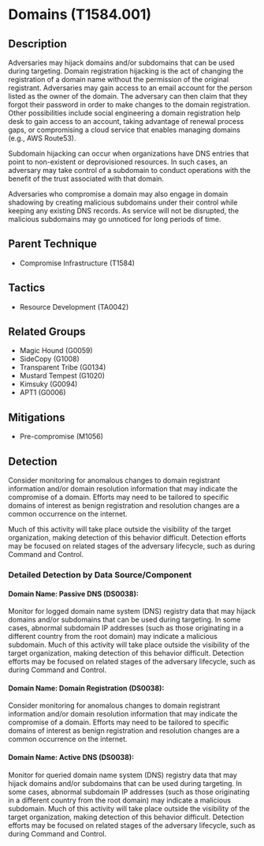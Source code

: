 # Domains (T1584.001)

## Description
Adversaries may hijack domains and/or subdomains that can be used during targeting. Domain registration hijacking is the act of changing the registration of a domain name without the permission of the original registrant. Adversaries may gain access to an email account for the person listed as the owner of the domain. The adversary can then claim that they forgot their password in order to make changes to the domain registration. Other possibilities include social engineering a domain registration help desk to gain access to an account, taking advantage of renewal process gaps, or compromising a cloud service that enables managing domains (e.g., AWS Route53).

Subdomain hijacking can occur when organizations have DNS entries that point to non-existent or deprovisioned resources. In such cases, an adversary may take control of a subdomain to conduct operations with the benefit of the trust associated with that domain.

Adversaries who compromise a domain may also engage in domain shadowing by creating malicious subdomains under their control while keeping any existing DNS records. As service will not be disrupted, the malicious subdomains may go unnoticed for long periods of time.

## Parent Technique
- Compromise Infrastructure (T1584)

## Tactics
- Resource Development (TA0042)

## Related Groups
- Magic Hound (G0059)
- SideCopy (G1008)
- Transparent Tribe (G0134)
- Mustard Tempest (G1020)
- Kimsuky (G0094)
- APT1 (G0006)

## Mitigations
- Pre-compromise (M1056)

## Detection
Consider monitoring for anomalous changes to domain registrant information and/or domain resolution information that may indicate the compromise of a domain. Efforts may need to be tailored to specific domains of interest as benign registration and resolution changes are a common occurrence on the internet.

Much of this activity will take place outside the visibility of the target organization, making detection of this behavior difficult. Detection efforts may be focused on related stages of the adversary lifecycle, such as during Command and Control.

### Detailed Detection by Data Source/Component
#### Domain Name: Passive DNS (DS0038): 
Monitor for logged domain name system (DNS) registry data that may hijack domains and/or subdomains that can be used during targeting.  In some cases, abnormal subdomain IP addresses (such as those originating in a different country from the root domain) may indicate a malicious subdomain. Much of this activity will take place outside the visibility of the target organization, making detection of this behavior difficult. Detection efforts may be focused on related stages of the adversary lifecycle, such as during Command and Control.

#### Domain Name: Domain Registration (DS0038): 
Consider monitoring for anomalous changes to domain registrant information and/or domain resolution information that may indicate the compromise of a domain. Efforts may need to be tailored to specific domains of interest as benign registration and resolution changes are a common occurrence on the internet.

#### Domain Name: Active DNS (DS0038): 
Monitor for queried domain name system (DNS) registry data that may hijack domains and/or subdomains that can be used during targeting. In some cases, abnormal subdomain IP addresses (such as those originating in a different country from the root domain) may indicate a malicious subdomain. Much of this activity will take place outside the visibility of the target organization, making detection of this behavior difficult. Detection efforts may be focused on related stages of the adversary lifecycle, such as during Command and Control.

